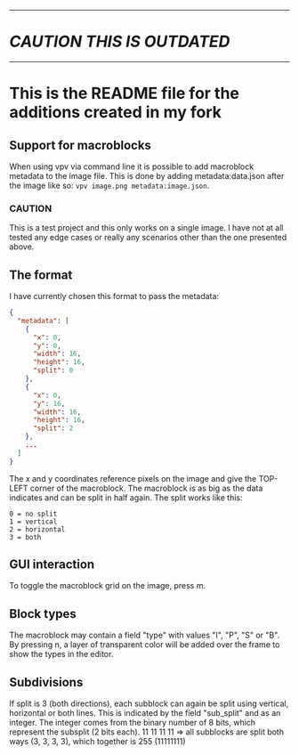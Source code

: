 <hr>

# <i><b>CAUTION THIS IS OUTDATED</b></i>

<hr>

# This is the README file for the additions created in my fork

## Support for macroblocks
When using vpv via command line it is possible to add macroblock metadata to the image file.
This is done by adding metadata:data.json after the image like so: `vpv image.png metadata:image.json`.

### CAUTION
This is a test project and this only works on a single image.
I have not at all tested any edge cases or really any scenarios other than the one presented above.

## The format
I have currently chosen this format to pass the metadata:
```json
{
  "metadata": [
    {
      "x": 0,
      "y": 0,
      "width": 16,
      "height": 16,
      "split": 0
    },
    {
      "x": 0,
      "y": 16,
      "width": 16,
      "height": 16,
      "split": 2
    },
    ...
  ]
}
```
The x and y coordinates reference pixels on the image and give the TOP-LEFT corner of the macroblock.
The macroblock is as big as the data indicates and can be split in half again.
The split works like this:
```
0 = no split
1 = vertical
2 = horizontal
3 = both
```

## GUI interaction
To toggle the macroblock grid on the image, press m.


## Block types
The macroblock may contain a field "type" with values "I", "P", "S" or "B".
By pressing n, a layer of transparent color will be added over the frame to show the types in the editor.


## Subdivisions
If split is 3 (both directions), each subblock can again be split using vertical, horizontal or both lines.
This is indicated by the field "sub_split" and as an integer.
The integer comes from the binary number of 8 bits, which represent the subsplit (2 bits each).
11 11 11 11 => all subblocks are split both ways (3, 3, 3, 3), which together is 255 (11111111)
